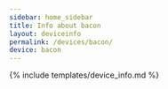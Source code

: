 ```yaml
---
sidebar: home_sidebar
title: Info about bacon
layout: deviceinfo
permalink: /devices/bacon/
device: bacon
---
```

{% include templates/device_info.md %}
